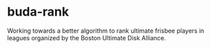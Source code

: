 # buda-rank
Working towards a better algorithm to rank ultimate frisbee players in leagues organized by the Boston Ultimate Disk Alliance.
